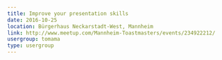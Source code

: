 ```yaml
---
title: Improve your presentation skills
date: 2016-10-25
location: Bürgerhaus Neckarstadt-West, Mannheim
link: http://www.meetup.com/Mannheim-Toastmasters/events/234922212/
usergroup: tomama
type: usergroup
---
```

